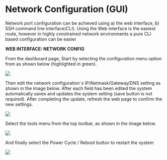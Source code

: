 # Network Configuration (GUI)

Network port configuration can be achieved using a) the web interface, b) SSH command line interface(CLI). Using the Web interface is the easiest route, however in highly constrained network environments a pure CLI based configuration can be easier

**WEB INTERFACE: NETWORK CONFIG**

From the dashboard page, Start by selecting the configuration menu option from as shown below (highlighted in green).

![](<../../images/network-config-gui-1.png>)

Then edit the network configuration\`s IP/Netmask/Gateway/DNS setting as shown in the image below. After each field has been edited the system automatically saves and updates the system setting (save button is not required). After completing the update, refresh the web page to confirm the new settings.

![](<../../images/network-config-gui-2.png>)

Select the tools menu from the top toolbar, as shown in the image below.

![](<../../images/network-config-gui-3.png>)

And finally select the Power Cycle / Reboot button to restart the system

![](<../../images/network-config-gui-4.png>)

